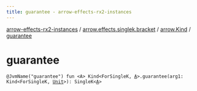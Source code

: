 ```yaml
---
title: guarantee - arrow-effects-rx2-instances
---
```


[arrow-effects-rx2-instances](../../index.html) / [arrow.effects.singlek.bracket](../index.html) / [arrow.Kind](index.html) / [guarantee](./guarantee.html)

# guarantee

`@JvmName("guarantee") fun <A> Kind<ForSingleK, `[`A`](guarantee.html#A)`>.guarantee(arg1: Kind<ForSingleK, `[`Unit`](https://kotlinlang.org/api/latest/jvm/stdlib/kotlin/-unit/index.html)`>): SingleK<`[`A`](guarantee.html#A)`>`